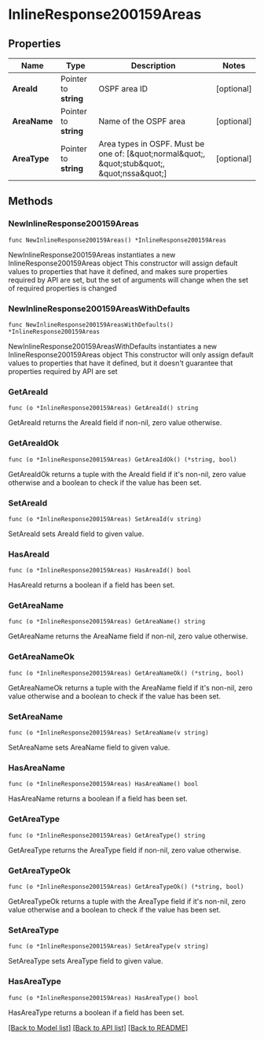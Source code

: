 # InlineResponse200159Areas

## Properties

Name | Type | Description | Notes
------------ | ------------- | ------------- | -------------
**AreaId** | Pointer to **string** | OSPF area ID | [optional] 
**AreaName** | Pointer to **string** | Name of the OSPF area | [optional] 
**AreaType** | Pointer to **string** | Area types in OSPF. Must be one of: [\&quot;normal\&quot;, \&quot;stub\&quot;, \&quot;nssa\&quot;] | [optional] 

## Methods

### NewInlineResponse200159Areas

`func NewInlineResponse200159Areas() *InlineResponse200159Areas`

NewInlineResponse200159Areas instantiates a new InlineResponse200159Areas object
This constructor will assign default values to properties that have it defined,
and makes sure properties required by API are set, but the set of arguments
will change when the set of required properties is changed

### NewInlineResponse200159AreasWithDefaults

`func NewInlineResponse200159AreasWithDefaults() *InlineResponse200159Areas`

NewInlineResponse200159AreasWithDefaults instantiates a new InlineResponse200159Areas object
This constructor will only assign default values to properties that have it defined,
but it doesn't guarantee that properties required by API are set

### GetAreaId

`func (o *InlineResponse200159Areas) GetAreaId() string`

GetAreaId returns the AreaId field if non-nil, zero value otherwise.

### GetAreaIdOk

`func (o *InlineResponse200159Areas) GetAreaIdOk() (*string, bool)`

GetAreaIdOk returns a tuple with the AreaId field if it's non-nil, zero value otherwise
and a boolean to check if the value has been set.

### SetAreaId

`func (o *InlineResponse200159Areas) SetAreaId(v string)`

SetAreaId sets AreaId field to given value.

### HasAreaId

`func (o *InlineResponse200159Areas) HasAreaId() bool`

HasAreaId returns a boolean if a field has been set.

### GetAreaName

`func (o *InlineResponse200159Areas) GetAreaName() string`

GetAreaName returns the AreaName field if non-nil, zero value otherwise.

### GetAreaNameOk

`func (o *InlineResponse200159Areas) GetAreaNameOk() (*string, bool)`

GetAreaNameOk returns a tuple with the AreaName field if it's non-nil, zero value otherwise
and a boolean to check if the value has been set.

### SetAreaName

`func (o *InlineResponse200159Areas) SetAreaName(v string)`

SetAreaName sets AreaName field to given value.

### HasAreaName

`func (o *InlineResponse200159Areas) HasAreaName() bool`

HasAreaName returns a boolean if a field has been set.

### GetAreaType

`func (o *InlineResponse200159Areas) GetAreaType() string`

GetAreaType returns the AreaType field if non-nil, zero value otherwise.

### GetAreaTypeOk

`func (o *InlineResponse200159Areas) GetAreaTypeOk() (*string, bool)`

GetAreaTypeOk returns a tuple with the AreaType field if it's non-nil, zero value otherwise
and a boolean to check if the value has been set.

### SetAreaType

`func (o *InlineResponse200159Areas) SetAreaType(v string)`

SetAreaType sets AreaType field to given value.

### HasAreaType

`func (o *InlineResponse200159Areas) HasAreaType() bool`

HasAreaType returns a boolean if a field has been set.


[[Back to Model list]](../README.md#documentation-for-models) [[Back to API list]](../README.md#documentation-for-api-endpoints) [[Back to README]](../README.md)


